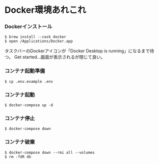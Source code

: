 # Docker環境あれこれ

### Dockerインストール

```
$ brew install --cask docker
$ open /Applications/Docker.app
```

タスクバーのDockerアイコンが「Docker Desktop is running」になるまで待つ。
Get started...画面が表示されるが閉じて良い。

### コンテナ起動準備

```
$ cp .env.example .env
```

### コンテナ起動

```
$ docker-compose up -d
```

### コンテナ停止

```
$ docker-compose down
```

### コンテナ破棄

```
$ docker-compose down --rmi all --volumes
$ rm -fdR db
```
